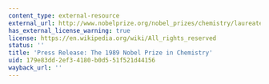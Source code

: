 ```yaml
---
content_type: external-resource
external_url: http://www.nobelprize.org/nobel_prizes/chemistry/laureates/1989/press.html
has_external_license_warning: true
license: https://en.wikipedia.org/wiki/All_rights_reserved
status: ''
title: 'Press Release: The 1989 Nobel Prize in Chemistry'
uid: 179e83dd-2ef3-4180-b0d5-51f521d44156
wayback_url: ''
---
```

